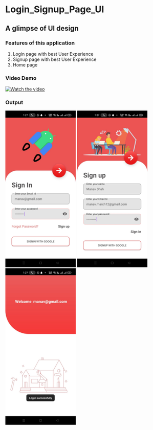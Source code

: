 # Login_Signup_Page_UI

##  A glimpse of UI design

### Features of this application

1. Login page with best User Experience
2. Signup page with best User Experience
3. Home page

### Video Demo

[![Watch the video](https://img.youtube.com/vi/w8CtL_3swzw/maxresdefault.jpg)](https://youtu.be/w8CtL_3swzw)

### Output
<p float="left">
  <img src="https://github.com/manavshah123/Login_Signup_Page_UI/blob/master/output/WhatsApp%20Image%202022-02-03%20at%201.27.47%20PM%20(1).jpeg" width="220" />
  <img src="https://github.com/manavshah123/Login_Signup_Page_UI/blob/master/output/WhatsApp%20Image%202022-02-03%20at%201.27.47%20PM%20(2).jpeg" width="220" /> 
  <img src="https://github.com/manavshah123/Login_Signup_Page_UI/blob/master/output/WhatsApp%20Image%202022-02-03%20at%201.27.47%20PM.jpeg" width="220" />
</p>

